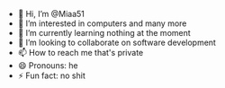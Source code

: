 - 👋 Hi, I’m @Miaa51
- 👀 I’m interested in computers and many more
- 🌱 I’m currently learning nothing at the moment 
- 💞️ I’m looking to collaborate on software development 
- 📫 How to reach me that's private 
- 😄 Pronouns: he
- ⚡ Fun fact: no shit

<!---
Miaa51/Miaa51 is a ✨ special ✨ repository because its `README.md` (this file) appears on your GitHub profile.
You can click the Preview link to take a look at your changes.
--->
